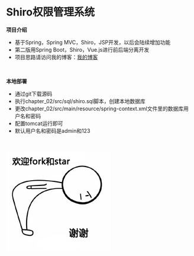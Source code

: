 # Shiro权限管理系统

**项目介绍** 
- 基于Spring，Spring MVC，Shiro，JSP开发，以后会陆续增加功能
- 第二版用Spring Boot，Shiro，Vue.js进行前后端分离开发
- 项目思路请访问我的博客：[我的博客](http://blog.csdn.net/zzti_erlie/article/details/78892436) 
<br>

**本地部署**
- 通过git下载源码
- 执行chapter_02/src/sql/shiro.sql脚本，创建本地数据库
- 更改chapter_02/src/main/resource/spring-context.xml文件里的数据库用户名和密码
- 配置tomcat运行即可
- 默认用户名和密码是admin和123
<br>

![欢迎fork和star](https://github.com/erlieStar/image/blob/master/%E6%AC%A2%E8%BF%8Efork%E5%92%8Cstar.jpg)